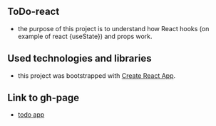 ## ToDo-react
- the purpose of this project is to understand how React hooks (on example of react {useState}) and props work.

## Used technologies and libraries
- this project was bootstrapped with [Create React App](https://github.com/facebook/create-react-app).

## Link to gh-page
- [todo app](https://gunzenroses.github.io/todo-react/)